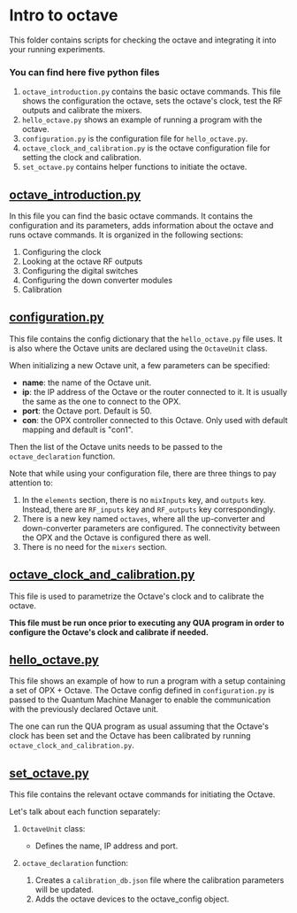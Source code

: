 # Intro to octave
This folder contains scripts for checking the octave and integrating it into your running experiments. 

### You can find here five python files 
1. `octave_introduction.py` contains the basic octave commands. This file shows the configuration the octave, sets the octave's clock, test the RF outputs and calibrate the mixers. 
2. `hello_octave.py` shows an example of running a program with the octave.
3. `configuration.py` is the configuration file for `hello_octave.py`.
4. `octave_clock_and_calibration.py` is the octave configuration file for setting the clock and calibration.
5. `set_octave.py` contains helper functions to initiate the octave. 

## [octave_introduction.py](octave_introduction.py)
In this file you can find the basic octave commands.
It contains the configuration and its parameters, adds information about the octave and runs octave commands. 
It is organized in the following sections:
   1. Configuring the clock
   2. Looking at the octave RF outputs
   3. Configuring the digital switches
   4. Configuring the down converter modules
   5. Calibration
        
## [configuration.py](configuration.py) 
This file contains the config dictionary that the `hello_octave.py` file uses.
It is also where the Octave units are declared using the ``OctaveUnit`` class. 

When initializing a new Octave unit, a few parameters can be specified:
* __name__: the name of the Octave unit.
* __ip__: the IP address of the Octave or the router connected to it. It is usually the same as the one to connect to the OPX.
* __port__: the Octave port. Default is 50.
* __con__: the OPX controller connected to this Octave. Only used with default mapping and default is "con1". 

Then the list of the Octave units needs to be passed to the ``octave_declaration`` function.

Note that while using your configuration file, there are three things to pay attention to:
   1. In the `elements` section, there is no `mixInputs` key, and `outputs` key. Instead, there are `RF_inputs` key and `RF_outputs` key correspondingly.
   2. There is a new key named `octaves`, where all the up-converter and down-converter parameters are configured. The connectivity between the OPX and the Octave is configured there as well. 
   3. There is no need for the `mixers` section. 

## [octave_clock_and_calibration.py](octave_clock_and_calibration.py)
This file is used to parametrize the Octave's clock and to calibrate the octave.

__This file must be run once prior to executing any QUA program in order to configure the Octave's clock and calibrate if needed.__ 

## [hello_octave.py](hello_octave.py) 
This file shows an example of how to run a program with a setup containing a set of OPX + Octave. 
The Octave config defined in ``configuration.py`` is passed to the Quantum Machine Manager to enable the communication with the previously declared Octave unit.

The one can run the QUA program as usual assuming that the Octave's clock has been set and the Octave has been calibrated by running `octave_clock_and_calibration.py`.


## [set_octave.py](set_octave.py)
This file contains the relevant octave commands for initiating the Octave.

Let's talk about each function separately:

1. `OctaveUnit` class:
   * Defines the name, IP address and port.

2. `octave_declaration` function:
   1. Creates a `calibration_db.json` file where the calibration parameters will be updated.
   2. Adds the octave devices to the octave_config object.

